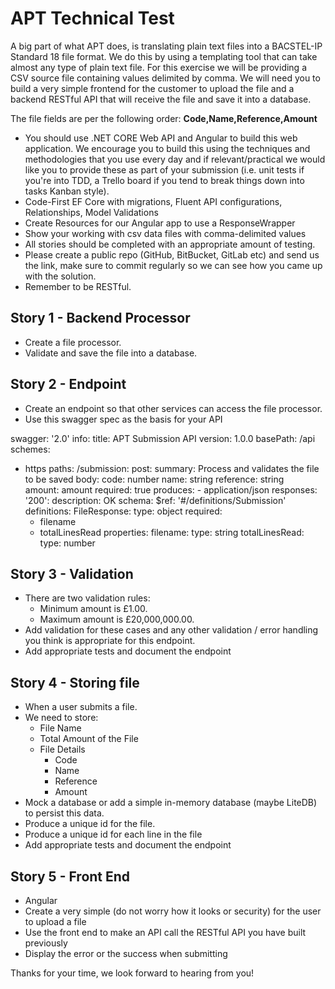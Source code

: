 # APT Technical Test

A big part of what APT does, is translating plain text files into a BACSTEL-IP Standard 18 file format. We do this by using a templating tool that can take almost any type of plain text file.
For this exercise we will be providing a CSV source file containing values delimited by comma. We will need you to build a very simple frontend for the customer to upload the file and a backend RESTful API that will receive the file and save it into a database.

The file fields are per the following order:
**Code,Name,Reference,Amount**

-   You should use .NET CORE Web API and Angular to build this web application. We encourage you to build this using the techniques and methodologies that you use every day and     if relevant/practical we would like you to provide these as part of your submission (i.e. unit tests if you're into TDD, a Trello board if you tend to break things down into     tasks Kanban style).
-   Code-First EF Core with migrations, Fluent API configurations, Relationships, Model Validations
-   Create Resources for our Angular app to use a ResponseWrapper
-   Show your working with csv data files with comma-delimited values
-   All stories should be completed with an appropriate amount of testing.
-   Please create a public repo (GitHub, BitBucket, GitLab etc) and send us the link, make sure to commit regularly so we can see how you came up with the solution.
-   Remember to be RESTful.

## Story 1 - Backend Processor

-   Create a file processor.
-   Validate and save the file into a database.

## Story 2 - Endpoint

-   Create an endpoint so that other services can access the file processor.
-   Use this swagger spec as the basis for your API

swagger: '2.0'
info:
  title: APT Submission API
  version: 1.0.0
basePath: /api
schemes:
  - https
paths:
  /submission:
    post:
      summary: Process and validates the file to be saved
      body:
          code: number
          name: string
          reference: string          
          amount: amount
          required: true
      produces:
        - application/json
      responses:
        '200':
          description: OK
          schema:
            $ref: '#/definitions/Submission'
definitions:
  FileResponse:
    type: object
    required:
      - filename
      - totalLinesRead
    properties:
      filename:
        type: string
      totalLinesRead: 
        type: number

## Story 3 - Validation

-   There are two validation rules:
    -   Minimum amount is £1.00.
    -   Maximum amount is £20,000,000.00.
-   Add validation for these cases and any other validation / error handling you think is appropriate for this endpoint.
-   Add appropriate tests and document the endpoint

## Story 4 - Storing file

-   When a user submits a file.
-   We need to store:
    -   File Name
    -   Total Amount of the File
    -   File Details
	    - Code
	    - Name
	    - Reference
	    - Amount
-   Mock a database or add a simple in-memory database (maybe LiteDB) to persist this data.
-   Produce a unique id for the file.
-   Produce a unique id for each line in the file
-   Add appropriate tests and document the endpoint

## Story 5 - Front End
- Angular
- Create a very simple (do not worry how it looks or security) for the user to upload a file
- Use the front end to make an API call the RESTful API you have built previously
- Display the error or the success when submitting


Thanks for your time, we look forward to hearing from you!
